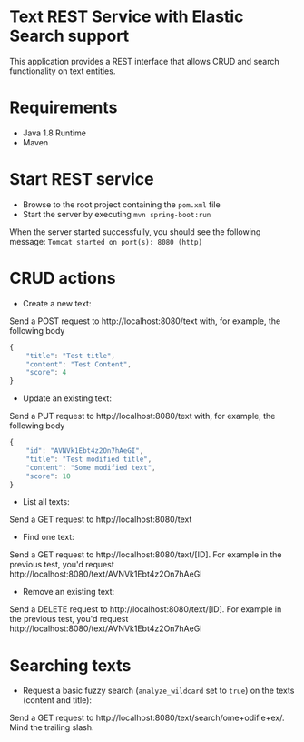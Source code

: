 # Text REST Service with Elastic Search support
This application provides a REST interface that allows CRUD and search functionality on text entities.

# Requirements
- Java 1.8 Runtime
- Maven

# Start REST service
- Browse to the root project containing the `pom.xml` file
- Start the server by executing `mvn spring-boot:run`

When the server started successfully, you should see the following message:
`Tomcat started on port(s): 8080 (http)`

# CRUD actions
- Create a new text:

Send a POST request to http://localhost:8080/text with, for example, the following body
```javascript
{
    "title": "Test title",
    "content": "Test Content",
    "score": 4
}
```

- Update an existing text:

Send a PUT request to http://localhost:8080/text with, for example, the following body
```javascript
{
    "id": "AVNVk1Ebt4z2On7hAeGI",
    "title": "Test modified title",
    "content": "Some modified text",
    "score": 10
}
```
- List all texts:

Send a GET request to http://localhost:8080/text

- Find one text:

Send a GET request to http://localhost:8080/text/[ID]. For example in the previous test, you'd request http://localhost:8080/text/AVNVk1Ebt4z2On7hAeGI

- Remove an existing text:

Send a DELETE request to http://localhost:8080/text/[ID]. For example in the previous test, you'd request http://localhost:8080/text/AVNVk1Ebt4z2On7hAeGI

# Searching texts
- Request a basic fuzzy search (`analyze_wildcard` set to `true`) on the texts (content and title):

Send a GET request to http://localhost:8080/text/search/ome+odifie+ex/. Mind the trailing slash. 
